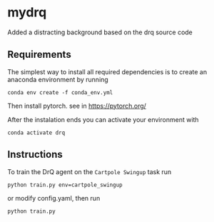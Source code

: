 # mydrq
Added a distracting background based on the drq source code


## Requirements
The simplest way to install all required dependencies is to create an anaconda environment by running
```
conda env create -f conda_env.yml
```
Then install pytorch. see in https://pytorch.org/

After the instalation ends you can activate your environment with
```
conda activate drq
```

## Instructions
To train the DrQ agent on the `Cartpole Swingup` task run
```
python train.py env=cartpole_swingup
```
or modify config.yaml, then run
```
python train.py
```

